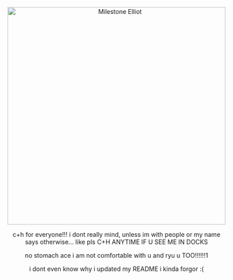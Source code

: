 <p align="center">
  <img src="https://files.catbox.moe/6zegfv.png" alt="Milestone Elliot" width="500px">
</p>


  
  
</p>

<p align="center">
  c+h for everyone!!! i dont really mind, unless im with people or my name says otherwise... like pls C+H ANYTIME IF U SEE ME IN DOCKS
</p>

<p align="center">
  no stomach ace i am not comfortable with u and ryu u TOO!!!!!!1
</p>
</p> 
<p align="center">
i dont even know why i updated my README i kinda forgor :(
